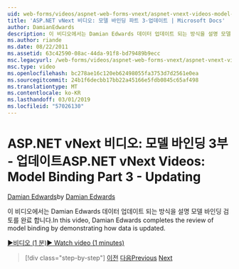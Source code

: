 ```yaml
---
uid: web-forms/videos/aspnet-web-forms-vnext/aspnet-vnext-videos-model-binding-part-3-updating
title: 'ASP.NET vNext 비디오: 모델 바인딩 파트 3-업데이트 | Microsoft Docs'
author: DamianEdwards
description: 이 비디오에서는 Damian Edwards 데이터 업데이트 되는 방식을 설명 모델 바인딩 검토를 완료 합니다.
ms.author: riande
ms.date: 08/22/2011
ms.assetid: 63c42590-08ac-44da-91f8-bd79489b9ecc
msc.legacyurl: /web-forms/videos/aspnet-web-forms-vnext/aspnet-vnext-videos-model-binding-part-3-updating
msc.type: video
ms.openlocfilehash: bc278ae16c120eb62498055fa3753d7d2561e0ea
ms.sourcegitcommit: 24b1f6decbb17bb22a45166e5fdb0845c65af498
ms.translationtype: MT
ms.contentlocale: ko-KR
ms.lasthandoff: 03/01/2019
ms.locfileid: "57026130"
---
```

<a name="aspnet-vnext-videos-model-binding-part-3---updating"></a><span data-ttu-id="d5602-103">ASP.NET vNext 비디오: 모델 바인딩 3부 - 업데이트</span><span class="sxs-lookup"><span data-stu-id="d5602-103">ASP.NET vNext Videos: Model Binding Part 3 - Updating</span></span>
====================
<span data-ttu-id="d5602-104">[Damian Edwards](https://github.com/DamianEdwards)</span><span class="sxs-lookup"><span data-stu-id="d5602-104">by [Damian Edwards](https://github.com/DamianEdwards)</span></span>

<span data-ttu-id="d5602-105">이 비디오에서는 Damian Edwards 데이터 업데이트 되는 방식을 설명 모델 바인딩 검토를 완료 합니다.</span><span class="sxs-lookup"><span data-stu-id="d5602-105">In this video, Damian Edwards completes the review of model binding by demonstrating how data is updated.</span></span>

[<span data-ttu-id="d5602-106">&#9654;비디오 (1 분)</span><span class="sxs-lookup"><span data-stu-id="d5602-106">&#9654; Watch video (1 minutes)</span></span>](https://channel9.msdn.com/Blogs/ASP-NET-Site-Videos/aspnet-vnext-videos-model-binding-part-3-updating)

> [!div class="step-by-step"]
> <span data-ttu-id="d5602-107">[이전](aspnet-vnext-videos-model-binding-part-2-filtering.md)
> [다음](aspnet-45-web-forms-model-binding.md)</span><span class="sxs-lookup"><span data-stu-id="d5602-107">[Previous](aspnet-vnext-videos-model-binding-part-2-filtering.md)
[Next](aspnet-45-web-forms-model-binding.md)</span></span>
